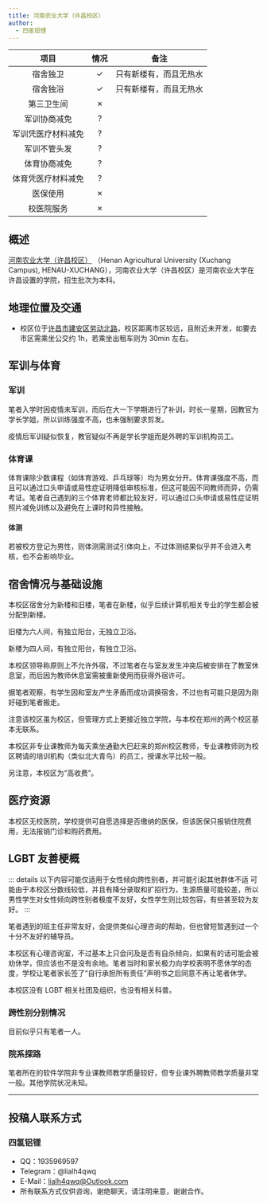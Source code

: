 ```yaml
---
title: 河南农业大学（许昌校区）
author:
  - 四氢铝锂
---
```


|        项目        | 情况 |          备注          |
| :----------------: | :--: | :--------------------: |
|      宿舍独卫      |  ✓   | 只有新楼有，而且无热水 |
|      宿舍独浴      |  ✓   | 只有新楼有，而且无热水 |
|     第三卫生间     |  ✗   |                        |
|    军训协商减免    |  ?   |                        |
| 军训凭医疗材料减免 |  ?   |                        |
|    军训不管头发    |  ?   |                        |
|    体育协商减免    |  ?   |                        |
| 体育凭医疗材料减免 |  ?   |                        |
|      医保使用      |  ✗   |                        |
|     校医院服务     |  ✗   |                        |

## 概述

[河南农业大学（许昌校区）](https://www.henau.edu.cn/) （Henan Agricultural University (Xuchang Campus), HENAU-XUCHANG），河南农业大学（许昌校区）是河南农业大学在许昌设置的学院，招生批次为本科。

## 地理位置及交通

- 校区位于[许昌市建安区劳动北路](https://surl.amap.com/hUyFiLpK9Om)，校区距离市区较远，且附近未开发，如要去市区需乘坐公交约 1h，若乘坐出租车则为 30min 左右。

## 军训与体育

### 军训

笔者入学时因疫情未军训，而后在大一下学期进行了补训，时长一星期，因教官为学长学姐，所以训练强度不高，也未强制要求剪发。

疫情后军训疑似恢复，教官疑似不再是学长学姐而是外聘的军训机构员工。

### 体育课

体育课除少数课程（如体育游戏、乒乓球等）均为男女分开。体育课强度不高，而且可以通过口头申请或易性症证明降低审核标准，但这可能因不同教师而异，仍需考证。笔者自己遇到的三个体育老师都比较友好，可以通过口头申请或易性症证明照片减免训练以及避免在上课时和异性接触。

#### 体测

若被校方登记为男性，则体测需测试引体向上，不过体测结果似乎并不会进入考核，也不会影响毕业。

## 宿舍情况与基础设施

本校区宿舍分为新楼和旧楼，笔者在新楼，似乎后续计算机相关专业的学生都会被分配到新楼。

旧楼为六人间，有独立阳台，无独立卫浴。

新楼为四人间，有独立阳台，有独立卫浴。

本校区领导称原则上不允许外宿，不过笔者在与室友发生冲突后被安排在了教室休息室，而后因为教师休息室需被重新使用而获得外宿许可。

据笔者观察，有学生因和室友产生矛盾而成功调换宿舍，不过也有可能只是因为刚好碰到笔者搬走。

注意该校区虽为校区，但管理方式上更接近独立学院，与本校在郑州的两个校区基本无联系。

本校区非专业课教师为每天乘坐通勤大巴赶来的郑州校区教师，专业课教师则为校区聘请的培训机构（类似北大青鸟）的员工，授课水平比较一般。

另注意，本校区为“高收费”。

## 医疗资源

本校区无校医院，学校提供可自愿选择是否缴纳的医保，但该医保只报销住院费用，无法报销门诊和购药费用。

## LGBT 友善梗概

::: details 以下内容可能仅适用于女性倾向跨性别者，并可能引起其他群体不适
可能由于本校区分数线较低，并且有降分录取和扩招行为，生源质量可能较差，所以男性学生对女性倾向跨性别者极度不友好，女性学生则比较包容，有些甚至较为友好。
:::

笔者遇到的班主任非常友好，会提供类似心理咨询的帮助，但也曾短暂遇到过一个十分不友好的辅导员。

本校区有心理咨询室，不过基本上只会问及是否有自杀倾向，如果有的话可能会被劝休学，但应该也不是没有余地。笔者当时和家长极力向学校表明不愿休学的态度，学校让笔者家长签了“自行承担所有责任”声明书之后同意不再让笔者休学。

本校区没有 LGBT 相关社团及组织，也没有相关科普。

### 跨性别分别情况

目前似乎只有笔者一人。

### 院系探路

笔者所在的软件学院非专业课教师教学质量较好，但专业课外聘教师教学质量非常一般。其他学院状况未知。

---

## 投稿人联系方式

### 四氢铝锂

- QQ：1935969597
- Telegram：@lialh4qwq
- E-Mail：<lialh4qwq@Outlook.com>
- 所有联系方式仅供咨询，谢绝聊天，请注明来意，谢谢合作。
